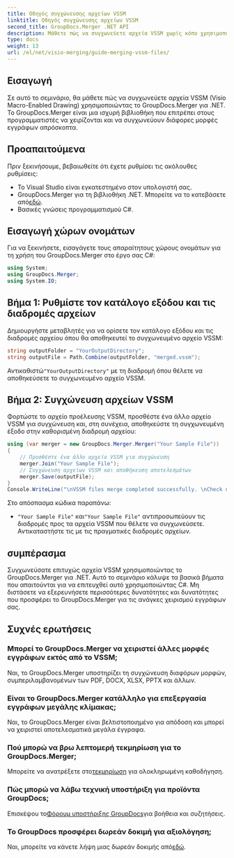 ```yaml
---
title: Οδηγός συγχώνευσης αρχείων VSSM
linktitle: Οδηγός συγχώνευσης αρχείων VSSM
second_title: GroupDocs.Merger .NET API
description: Μάθετε πώς να συγχωνεύετε αρχεία VSSM χωρίς κόπο χρησιμοποιώντας το GroupDocs.Merger για .NET. Οδηγός βήμα προς βήμα για προγραμματιστές C#.
type: docs
weight: 13
url: /el/net/visio-merging/guide-merging-vssm-files/
---
```

## Εισαγωγή
Σε αυτό το σεμινάριο, θα μάθετε πώς να συγχωνεύετε αρχεία VSSM (Visio Macro-Enabled Drawing) χρησιμοποιώντας το GroupDocs.Merger για .NET. Το GroupDocs.Merger είναι μια ισχυρή βιβλιοθήκη που επιτρέπει στους προγραμματιστές να χειρίζονται και να συγχωνεύουν διάφορες μορφές εγγράφων απρόσκοπτα.
## Προαπαιτούμενα
Πριν ξεκινήσουμε, βεβαιωθείτε ότι έχετε ρυθμίσει τις ακόλουθες ρυθμίσεις:
- Το Visual Studio είναι εγκατεστημένο στον υπολογιστή σας.
-  GroupDocs.Merger για τη βιβλιοθήκη .NET. Μπορείτε να το κατεβάσετε από[εδώ](https://releases.groupdocs.com/merger/net/).
- Βασικές γνώσεις προγραμματισμού C#.

## Εισαγωγή χώρων ονομάτων
Για να ξεκινήσετε, εισαγάγετε τους απαραίτητους χώρους ονομάτων για τη χρήση του GroupDocs.Merger στο έργο σας C#:
```csharp
using System; 
using GroupDocs.Merger;
using System.IO;
```
## Βήμα 1: Ρυθμίστε τον κατάλογο εξόδου και τις διαδρομές αρχείων
Δημιουργήστε μεταβλητές για να ορίσετε τον κατάλογο εξόδου και τις διαδρομές αρχείου όπου θα αποθηκευτεί το συγχωνευμένο αρχείο VSSM:
```csharp
string outputFolder = "YourOutputDirectory";
string outputFile = Path.Combine(outputFolder, "merged.vssm");
```
 Αντικαθιστώ`"YourOutputDirectory"` με τη διαδρομή όπου θέλετε να αποθηκεύσετε το συγχωνευμένο αρχείο VSSM.
## Βήμα 2: Συγχώνευση αρχείων VSSM
Φορτώστε το αρχείο προέλευσης VSSM, προσθέστε ένα άλλο αρχείο VSSM για συγχώνευση και, στη συνέχεια, αποθηκεύστε τη συγχωνευμένη έξοδο στην καθορισμένη διαδρομή αρχείου:
```csharp
using (var merger = new GroupDocs.Merger.Merger("Your Sample File"))
{
    // Προσθέστε ένα άλλο αρχείο VSSM για συγχώνευση
    merger.Join("Your Sample File");
    // Συγχώνευση αρχείων VSSM και αποθήκευση αποτελεσμάτων
    merger.Save(outputFile);
}
Console.WriteLine("\nVSSM files merge completed successfully. \nCheck output in {0}", outputFolder);
```
Στο απόσπασμα κώδικα παραπάνω:
- `"Your Sample File"` και`"Your Sample File"` αντιπροσωπεύουν τις διαδρομές προς τα αρχεία VSSM που θέλετε να συγχωνεύσετε. Αντικαταστήστε τις με τις πραγματικές διαδρομές αρχείων.

## συμπέρασμα
Συγχωνεύσατε επιτυχώς αρχεία VSSM χρησιμοποιώντας το GroupDocs.Merger για .NET. Αυτό το σεμινάριο κάλυψε τα βασικά βήματα που απαιτούνται για να επιτευχθεί αυτό χρησιμοποιώντας C#. Μη διστάσετε να εξερευνήσετε περισσότερες δυνατότητες και δυνατότητες που προσφέρει το GroupDocs.Merger για τις ανάγκες χειρισμού εγγράφων σας.

## Συχνές ερωτήσεις
### Μπορεί το GroupDocs.Merger να χειριστεί άλλες μορφές εγγράφων εκτός από το VSSM;
Ναι, το GroupDocs.Merger υποστηρίζει τη συγχώνευση διαφόρων μορφών, συμπεριλαμβανομένων των PDF, DOCX, XLSX, PPTX και άλλων.
### Είναι το GroupDocs.Merger κατάλληλο για επεξεργασία εγγράφων μεγάλης κλίμακας;
Ναι, το GroupDocs.Merger είναι βελτιστοποιημένο για απόδοση και μπορεί να χειριστεί αποτελεσματικά μεγάλα έγγραφα.
### Πού μπορώ να βρω λεπτομερή τεκμηρίωση για το GroupDocs.Merger;
 Μπορείτε να ανατρέξετε στο[τεκμηρίωση](https://reference.groupdocs.com/merger/net/) για ολοκληρωμένη καθοδήγηση.
### Πώς μπορώ να λάβω τεχνική υποστήριξη για προϊόντα GroupDocs;
 Επισκέψου το[Φόρουμ υποστήριξης GroupDocs](https://forum.groupdocs.com/c/merger/32)για βοήθεια και συζητήσεις.
### Το GroupDocs προσφέρει δωρεάν δοκιμή για αξιολόγηση;
 Ναι, μπορείτε να κάνετε λήψη μιας δωρεάν δοκιμής από[εδώ](https://releases.groupdocs.com/).